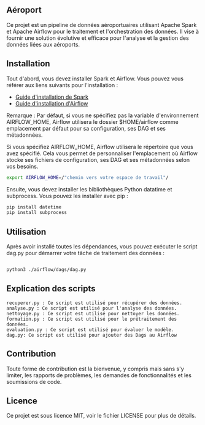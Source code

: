 ## Aéroport

Ce projet est un pipeline de données aéroportuaires utilisant Apache Spark et Apache Airflow pour le traitement et l'orchestration des données. Il vise à fournir une solution évolutive et efficace pour l'analyse et la gestion des données liées aux aéroports.

## Installation

Tout d'abord, vous devez installer Spark et Airflow. Vous pouvez vous référer aux liens suivants pour l'installation :

- [Guide d'installation de Spark](https://spark.apache.org/docs/latest/)
- [Guide d'installation d'Airflow](https://airflow.apache.org/docs/apache-airflow/stable/start.html)

Remarque : Par défaut, si vous ne spécifiez pas la variable d'environnement AIRFLOW_HOME, Airflow utilisera le dossier $HOME/airflow comme emplacement par défaut pour sa configuration, ses DAG et ses métadonnées.

Si vous spécifiez AIRFLOW_HOME, Airflow utilisera le répertoire que vous avez spécifié. Cela vous permet de personnaliser l'emplacement où Airflow stocke ses fichiers de configuration, ses DAG et ses métadonnées selon vos besoins.

```bash
export AIRFLOW_HOME=/"chemin vers votre espace de travail"/
```

Ensuite, vous devez installer les bibliothèques Python datatime et subprocess. Vous pouvez les installer avec pip :

```bash
pip install datetime
pip install subprocess
```

## Utilisation

Après avoir installé toutes les dépendances, vous pouvez exécuter le script dag.py pour démarrer votre tâche de traitement des données :

```bash

python3 ./airflow/dags/dag.py
```

## Explication des scripts

    recuperer.py : Ce script est utilisé pour récupérer des données.
    analyse.py : Ce script est utilisé pour l'analyse des données.
    nettoyage.py : Ce script est utilisé pour nettoyer les données.
    formation.py : Ce script est utilisé pour le prétraitement des données.
    evaluation.py : Ce script est utilisé pour évaluer le modèle.
    dag.py: Ce script est utilisé pour ajouter des Dags au Airflow

## Contribution

Toute forme de contribution est la bienvenue, y compris mais sans s'y limiter, les rapports de problèmes, les demandes de fonctionnalités et les soumissions de code.

## Licence

Ce projet est sous licence MIT, voir le fichier LICENSE pour plus de détails.
